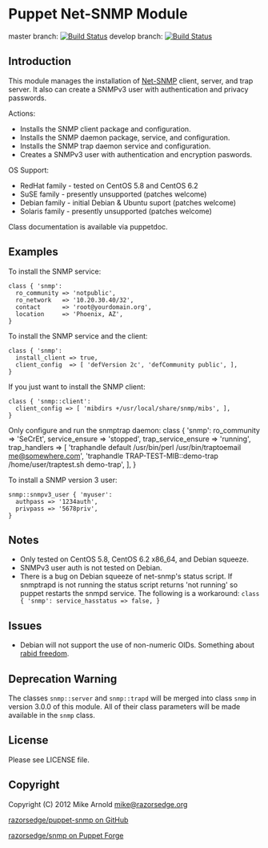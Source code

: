 Puppet Net-SNMP Module
======================

master branch: [![Build Status](https://secure.travis-ci.org/razorsedge/puppet-snmp.png?branch=master)](http://travis-ci.org/razorsedge/puppet-snmp)
develop branch: [![Build Status](https://secure.travis-ci.org/razorsedge/puppet-snmp.png?branch=develop)](http://travis-ci.org/razorsedge/puppet-snmp)

Introduction
------------

This module manages the installation of [Net-SNMP](http://www.net-snmp.org/)
client, server, and trap server.  It also can create a SNMPv3 user with
authentication and privacy passwords.

Actions:

* Installs the SNMP client package and configuration.
* Installs the SNMP daemon package, service, and configuration.
* Installs the SNMP trap daemon service and configuration.
* Creates a SNMPv3 user with authentication and encryption paswords.

OS Support:

* RedHat family  - tested on CentOS 5.8 and CentOS 6.2
* SuSE family    - presently unsupported (patches welcome)
* Debian family  - initial Debian & Ubuntu suport (patches welcome)
* Solaris family - presently unsupported (patches welcome)

Class documentation is available via puppetdoc.

Examples
--------

To install the SNMP service:

    class { 'snmp':
      ro_community => 'notpublic',
      ro_network   => '10.20.30.40/32',
      contact      => 'root@yourdomain.org',
      location     => 'Phoenix, AZ',
    }

To install the SNMP service and the client:

    class { 'snmp':
      install_client => true,
      client_config  => [ 'defVersion 2c', 'defCommunity public', ],
    }

If you just want to install the SNMP client:

    class { 'snmp::client':
      client_config => [ 'mibdirs +/usr/local/share/snmp/mibs', ],
    }

Only configure and run the snmptrap daemon:
    class { 'snmp':
      ro_community        => 'SeCrEt',
      service_ensure      => 'stopped',
      trap_service_ensure => 'running',
      trap_handlers       => [
        'traphandle default /usr/bin/perl /usr/bin/traptoemail me@somewhere.com',
        'traphandle TRAP-TEST-MIB::demo-trap /home/user/traptest.sh demo-trap',
      ],
    }

To install a SNMP version 3 user:

    snmp::snmpv3_user { 'myuser':
      authpass => '1234auth',
      privpass => '5678priv',
    }

Notes
-----

* Only tested on CentOS 5.8, CentOS 6.2 x86_64, and Debian squeeze.
* SNMPv3 user auth is not tested on Debian.
* There is a bug on Debian squeeze of net-snmp's status script. If snmptrapd is
  not running the status script returns 'not running' so puppet restarts the
  snmpd service. The following is a workaround: `class { 'snmp':
  service_hasstatus => false, }`

Issues
------

* Debian will not support the use of non-numeric OIDs.  Something about [rabid
  freedom](http://bugs.debian.org/cgi-bin/bugreport.cgi?bug=561578).

Deprecation Warning
-------------------

The classes `snmp::server` and `snmp::trapd` will be merged into class `snmp` in
version 3.0.0 of this module.  All of their class parameters will be made
available in the `snmp` class.

License
-------

Please see LICENSE file.

Copyright
---------

Copyright (C) 2012 Mike Arnold <mike@razorsedge.org>

[razorsedge/puppet-snmp on GitHub](https://github.com/razorsedge/puppet-snmp)

[razorsedge/snmp on Puppet Forge](http://forge.puppetlabs.com/razorsedge/snmp)

